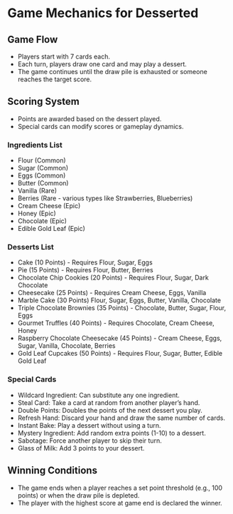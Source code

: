 # Game Mechanics for Desserted

## Game Flow
- Players start with 7 cards each.
- Each turn, players draw one card and may play a dessert.
- The game continues until the draw pile is exhausted or someone reaches the target score.

## Scoring System
- Points are awarded based on the dessert played.
- Special cards can modify scores or gameplay dynamics.

### Ingredients List
- Flour (Common)
- Sugar (Common)
- Eggs (Common)
- Butter (Common)
- Vanilla (Rare)
- Berries (Rare - various types like Strawberries, Blueberries)
- Cream Cheese (Epic)
- Honey (Epic)
- Chocolate (Epic)
- Edible Gold Leaf (Epic)

### Desserts List
- Cake (10 Points) - Requires Flour, Sugar, Eggs
- Pie (15 Points) - Requires Flour, Butter, Berries
- Chocolate Chip Cookies (20 Points) - Requires Flour, Sugar, Dark Chocolate
- Cheesecake (25 Points) - Requires Cream Cheese, Eggs, Vanilla
- Marble Cake (30 Points) Flour, Sugar, Eggs, Butter, Vanilla, Chocolate
- Triple Chocolate Brownies (35 Points) -  Chocolate, Butter, Sugar, Flour, Eggs
- Gourmet Truffles (40 Points) - Requires Chocolate, Cream Cheese, Honey
- Raspberry Chocolate Cheesecake (45 Points) - Cream Cheese, Eggs, Sugar, Vanilla, Chocolate, Berries
- Gold Leaf Cupcakes (50 Points) - Requires Flour, Sugar, Butter, Edible Gold Leaf

### Special Cards
- Wildcard Ingredient: Can substitute any one ingredient.
- Steal Card: Take a card at random from another player’s hand.
- Double Points: Doubles the points of the next dessert you play.
- Refresh Hand: Discard your hand and draw the same number of cards.
- Instant Bake: Play a dessert without using a turn.
- Mystery Ingredient: Add random extra points (1-10) to a dessert.
- Sabotage: Force another player to skip their turn.
- Glass of Milk: Add 3 points to your dessert.

## Winning Conditions
- The game ends when a player reaches a set point threshold (e.g., 100 points) or when the draw pile is depleted.
- The player with the highest score at game end is declared the winner.
